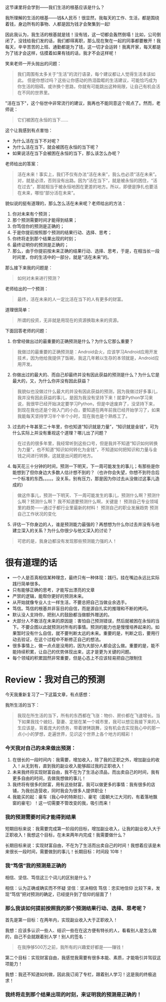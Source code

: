 这节课里将会学到——我们生活的根基应该是什么？

我所理解的生活的根基——钱&人民币！很显然，我每天的工作、生活，都是围绕着钱，身边所有的事物、人都是因为钱才会聚集到一起!

因此我认为，我生活的根基就是钱！没有钱，这一切都会轰然倒塌！比如，公司倒闭了，没钱给我们发的话，我们都得离职，那么现在聚在一起的同事都要散开！我每天，辛辛苦苦的上班、通勤都是为了钱，这一切才会运转！我离开家，每天都是为了钱才会这样，估摸着如果有钱的话，我才不会这样呢！

笑来老师一开头抛出的问题：
> 我们周围有太多关于“生活”的流行语录，每个建议都让人觉得生活本该如此。
> 但是你想过吗？这些让你感动的热泪盈眶的生活建议，可能恰巧成为你生活的阻碍。或许换个思路，你就有可能跳出这种局限，让自己有机会活在不同的世界里。

"活在当下"，这个俗世中非常流行的建议，我再也不能同意这个观点了。然而，老师说：
> 它们被困在永恒的当下......

这个让我感到有点害怕：

* 为什么活在当下不对呢？
* 为什么活在当下，就会被困在永恒的当下呢？
* 如果说活在当下会被困在永恒的当下，那么该怎么办呢？

老师给出的答案：

> 活在未来！事实上，我们不仅有办法“活在未来”，我么也必须“活在未来”。对，就是必须，否则没有出路。因为“活在当下”，就是被永恒的困住，“活在过去”，那就相当于被永恒地困在更差的地方。所以，即便是挣扎也要活在未来，哪怕“部分活在未来”。

貌似说的挺有道理的，那么怎么活在未来呢？老师给出的方法：

1. 你对未来有个预测；
2. 那个预测需要时间才能得到结果；
3. 你笃信你的预测是正确的；
4. 于是你提前按照那个预测的结果行动、选择、思考；
5. 你终将走到那个结果出现的时刻；
6. 最终证明你的预测是正确的；
7. 那么，由于你提前按未来正确的结果行动、选择、思考，于是，在相当长一段时间里，你的生活中的一部分，就是“活在未来”的。

那么接下来我的问题是：
> 如何对未来进行预测？

老师给出的一个预测：
> 最终，活在未来的人一定比活在当下的人有更多的财富。

道理很简单：
> 所谓的投资，无非就是用现在的资源换取未来的资源。

下面回答老师的问题：

1. 你曾经做出过的最重要的正确预测是什么？为什么它那么重要？
> 我做过的最重要的正确预测是：Android会火，应该学习Android应用开发技术，因为他给我提供了饭碗，我这几年赖以生存的本领就是，Android应用开发。

2. 你做出过的最大的、而自己却最终并没有因此获益的预测是什么？为什么它是最大的，又，为什么你并没有因此获益？
> 我貌似也没做过什么最大的并没有因此获益的预测，因为我做过好多事儿，我并没有因此获益的事儿，是因为我没有坚持下来！就拿Python学习来说，我很早已经开始决定要学习Python，但是中途废弃了，没坚持下来，到现在我也还是个刚入门的小白，要知道在两年前我已经开始学习了，如果我能每天坚持学习半个半个小时，现在我也是个熟练工了。

3. 过去的十年甚至二十年里，你也知道“知识就是力量”，“知识就是金钱”，可为什么实际上并没有重视这个道理？哪儿出了问题？
> 在过去的很多年里，我经常听到这些口号，但是我并不知道“知识如何转换为力量”，也不知道“知识如何转化为金钱”，不知道如何把知识和力量与金钱之间进行转换，这就是出问题的地方。

4. 每天花三十分钟的时间，预测一下明天，下一周可能发生的事儿；有那些是你能想到了但你身边大多数人估计想不到的？（也许你会失望，你想不到符合后一个标准的东西。。。。。没关系，别有压力，那是因为你过去从没做过这事儿造成的）
> 做这件事儿，预测一下明天、下一周可能发生的事儿，预测什么啊？预测什么啊？预测什么啊？ 我不知道要预测什么啊，关键是！
>  预测自己专业领域里的趋势——通过于都行业里最新的材料！
>  预测自己的职业发展趋势
> 	 预测自己工作状况的变化

5. 评估一下你身边的人，谁是预测能力最强的？再想想为什么你过去并没有与他建立深入的关系？为什么你很少与他又深入的讨论？
> 可悲的是，我身边都没有发现那些预测能力强的人！

# 很有道理的话

* 一个人是否真相信某种理念，最终只有一种体现：践行。挂在嘴边永远比实际践行简单很多。
* 只有能够正确的思考，才能写出漂亮的文章
* 严禁的逻辑，能帮你更好的预测未来。
* 从开始就像专业人士一样生活，不要总把自己当做业余选手。
* 笃信。笃信的根基并非盲目的自信，而是源自扎实的推理和不断的拷问。
* 默认没人支持你，把别人的鼓励都当做额外赠送的。
* 大部分人不敢活在未来的原因是：害怕自己预测错误，然后就被困在永恒的当下。不要企图以此就预测对所有的事情。预测的能力也是慢慢培养起来的。如果暂时没有什么自信，就不要判断太远的未来。重要的是，判断之后，要用行动去验证，在这个过程中不断修正自己的想法。
* 很多事情上，做一点点是没用的，因为大部分人都会这么做。重要的是，能不能持续积累，让自己的优势体现出来，这才是更为关键的问题。
* 每个领域的积累固然非常重要，但是心态上不应该轻易把自己限制住

# Review：我对自己的预测

今天我重新复习了一下这篇文章，有点感想：

我所生活的当下：

> 我现在所生活的当下，所有的东西都在飞涨：物价、房价都在飞速增长。当下如果我找个媳妇，娶妻、定居在某一个城市里，我可以想见我接下来的人生应该是，背着庞大的债务，带着镣铐跳舞，没有机会去实现我心中的那一点小小的梦想，走遍世界，见识这个世界上各个地方的精彩！

### 今天我对自己的未来做出预测：

1. 在很长的一段时间内：我需要，增加收入，除了我的正职之外，增加副业的收入！从无到有，直到我的副业收入能够超过我的正职收入！
2. 未来我终将实现财富自由，我不在为了生活必须品，而出卖自己的时间，我有更多自由的时间，去做我想做的事儿！ 
3. 我终将有很多的财富，用有这些财富，我可以做更多的事情：我有很多的店铺，为我创造营收，同时我会为很多人提供职业！
4. 我能买的起：豪车（我心中的特斯拉）、豪宅（面朝大江大河的，有着落地飘窗的豪宅）！这一切需要不管改变的我，吸引而来！

### 我的预测需要时间才能得到结果

短期目标来说：我需要完成第一阶段的目标，增加副业收入，让我的副业收入大于正职收入！我想这个目标，在未来两年内完成！我需要做什么？

长期目标来说：实现财富自由，不在为了生活而出卖自己的时间！我想着应该是未来很长一段时间，需要做到的事儿！长期目标：时间段 10年！

### 我“笃信”我的预测是正确的

相信、坚信、笃信这三个词儿的区别是什么？

相信：认为正确或确实而不怀疑
坚信：坚决相信
笃信：忠实地信仰
比较下来，发现“笃信”把对预测的确定，已经提升到了信仰的层面了！

### 那么我该如何提前按照我的那个预测结果行动、选择、思考呢？

首先是第一目标：在两年内，实现副业收入大于正职收入！

我想：应该多认识一些人、结识一些在在这方便有特长的人，看看别人是怎么做的，自己不会就跟着别人学！别人的签名：

> 在我挣够500万之前，我所有的兴趣爱好都是——赚钱！

第二个目标：实现财富自由，我感觉我需要有很多本能、素质，才能吸引并驾驭这项能力！

我想：我还不知道如何做，因此我订阅了专栏，跟着别人学习！这是我的终极追求！

### 我终将走到那个结果出现的时刻，来证明我的预测是正确的！








